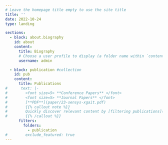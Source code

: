```yaml
---
# Leave the homepage title empty to use the site title
title: ''
date: 2022-10-24
type: landing

sections:
  - block: about.biography
    id: about
    content:
      title: Biography
      # Choose a user profile to display (a folder name within `content/authors/`)
      username: admin

  - block: publication #collection
    id: pub
    content:
      title: Publications
#      text: |-
#        <font size=5> **Conference Papers** </font>
#        <font size=5> **Journal Papers** </font>
#        [**PDF**](paper/23-sensys-xgait.pdf)
#        {{% callout note %}}
#        Quickly discover relevant content by [filtering publications](./publication/).
#        {{% /callout %}}
      filters:
        folders:
          - publication
#        exclude_featured: true   
---
```

